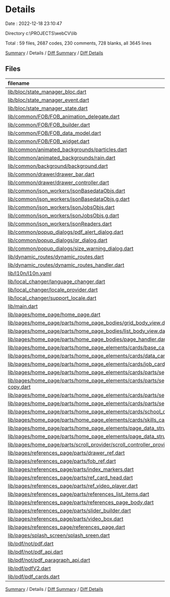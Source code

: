 # Details

Date : 2022-12-18 23:10:47

Directory c:\\PROJECTS\\webCV\\lib

Total : 59 files,  2687 codes, 230 comments, 728 blanks, all 3645 lines

[Summary](results.md) / Details / [Diff Summary](diff.md) / [Diff Details](diff-details.md)

## Files
| filename | language | code | comment | blank | total |
| :--- | :--- | ---: | ---: | ---: | ---: |
| [lib/bloc/state_manager_bloc.dart](/lib/bloc/state_manager_bloc.dart) | Dart | 124 | 1 | 44 | 169 |
| [lib/bloc/state_manager_event.dart](/lib/bloc/state_manager_event.dart) | Dart | 70 | 0 | 23 | 93 |
| [lib/bloc/state_manager_state.dart](/lib/bloc/state_manager_state.dart) | Dart | 97 | 0 | 32 | 129 |
| [lib/common/FOB/FOB_animation_delegate.dart](/lib/common/FOB/FOB_animation_delegate.dart) | Dart | 32 | 1 | 7 | 40 |
| [lib/common/FOB/FOB_builder.dart](/lib/common/FOB/FOB_builder.dart) | Dart | 27 | 0 | 6 | 33 |
| [lib/common/FOB/FOB_data_model.dart](/lib/common/FOB/FOB_data_model.dart) | Dart | 11 | 0 | 3 | 14 |
| [lib/common/FOB/FOB_widget.dart](/lib/common/FOB/FOB_widget.dart) | Dart | 101 | 11 | 18 | 130 |
| [lib/common/animated_backgrounds/particles.dart](/lib/common/animated_backgrounds/particles.dart) | Dart | 31 | 2 | 3 | 36 |
| [lib/common/animated_backgrounds/rain.dart](/lib/common/animated_backgrounds/rain.dart) | Dart | 23 | 3 | 3 | 29 |
| [lib/common/background/background.dart](/lib/common/background/background.dart) | Dart | 18 | 0 | 3 | 21 |
| [lib/common/drawer/drawer_bar.dart](/lib/common/drawer/drawer_bar.dart) | Dart | 36 | 0 | 11 | 47 |
| [lib/common/drawer/drawer_controller.dart](/lib/common/drawer/drawer_controller.dart) | Dart | 36 | 1 | 11 | 48 |
| [lib/common/json_workers/jsonBasedataObjs.dart](/lib/common/json_workers/jsonBasedataObjs.dart) | Dart | 38 | 2 | 12 | 52 |
| [lib/common/json_workers/jsonBasedataObjs.g.dart](/lib/common/json_workers/jsonBasedataObjs.g.dart) | Dart | 55 | 4 | 9 | 68 |
| [lib/common/json_workers/jsonJobsObjs.dart](/lib/common/json_workers/jsonJobsObjs.dart) | Dart | 24 | 2 | 8 | 34 |
| [lib/common/json_workers/jsonJobsObjs.g.dart](/lib/common/json_workers/jsonJobsObjs.g.dart) | Dart | 30 | 4 | 7 | 41 |
| [lib/common/json_workers/jsonReaders.dart](/lib/common/json_workers/jsonReaders.dart) | Dart | 25 | 0 | 11 | 36 |
| [lib/common/popup_dialogs/pdf_alert_dialog.dart](/lib/common/popup_dialogs/pdf_alert_dialog.dart) | Dart | 28 | 0 | 8 | 36 |
| [lib/common/popup_dialogs/qr_dialog.dart](/lib/common/popup_dialogs/qr_dialog.dart) | Dart | 51 | 1 | 8 | 60 |
| [lib/common/popup_dialogs/size_warning_dialog.dart](/lib/common/popup_dialogs/size_warning_dialog.dart) | Dart | 28 | 0 | 6 | 34 |
| [lib/dynamic_routes/dynamic_routes.dart](/lib/dynamic_routes/dynamic_routes.dart) | Dart | 48 | 0 | 11 | 59 |
| [lib/dynamic_routes/dynamic_routes_handler.dart](/lib/dynamic_routes/dynamic_routes_handler.dart) | Dart | 28 | 0 | 10 | 38 |
| [lib/l10n/l10n.yaml](/lib/l10n/l10n.yaml) | YAML | 3 | 1 | 2 | 6 |
| [lib/local_changer/language_changer.dart](/lib/local_changer/language_changer.dart) | Dart | 45 | 0 | 17 | 62 |
| [lib/local_changer/locale_provider.dart](/lib/local_changer/locale_provider.dart) | Dart | 15 | 4 | 11 | 30 |
| [lib/local_changer/support_locale.dart](/lib/local_changer/support_locale.dart) | Dart | 9 | 0 | 3 | 12 |
| [lib/main.dart](/lib/main.dart) | Dart | 68 | 25 | 20 | 113 |
| [lib/pages/home_page/home_page.dart](/lib/pages/home_page/home_page.dart) | Dart | 33 | 3 | 7 | 43 |
| [lib/pages/home_page/parts/home_page_bodies/grid_body_view.dart](/lib/pages/home_page/parts/home_page_bodies/grid_body_view.dart) | Dart | 38 | 7 | 13 | 58 |
| [lib/pages/home_page/parts/home_page_bodies/list_body_view.dart](/lib/pages/home_page/parts/home_page_bodies/list_body_view.dart) | Dart | 37 | 5 | 12 | 54 |
| [lib/pages/home_page/parts/home_page_bodies/page_handler.dart](/lib/pages/home_page/parts/home_page_bodies/page_handler.dart) | Dart | 76 | 0 | 19 | 95 |
| [lib/pages/home_page/parts/home_page_elements/cards/base_card.dart](/lib/pages/home_page/parts/home_page_elements/cards/base_card.dart) | Dart | 32 | 9 | 6 | 47 |
| [lib/pages/home_page/parts/home_page_elements/cards/data_card.dart](/lib/pages/home_page/parts/home_page_elements/cards/data_card.dart) | Dart | 65 | 0 | 12 | 77 |
| [lib/pages/home_page/parts/home_page_elements/cards/job_card.dart](/lib/pages/home_page/parts/home_page_elements/cards/job_card.dart) | Dart | 77 | 0 | 17 | 94 |
| [lib/pages/home_page/parts/home_page_elements/cards/parts/separated_text_table.dart](/lib/pages/home_page/parts/home_page_elements/cards/parts/separated_text_table.dart) | Dart | 35 | 1 | 7 | 43 |
| [lib/pages/home_page/parts/home_page_elements/cards/parts/separated_text_table_column copy.dart](/lib/pages/home_page/parts/home_page_elements/cards/parts/separated_text_table_column%20copy.dart) | Dart | 62 | 3 | 14 | 79 |
| [lib/pages/home_page/parts/home_page_elements/cards/parts/separated_text_table_column.dart](/lib/pages/home_page/parts/home_page_elements/cards/parts/separated_text_table_column.dart) | Dart | 66 | 3 | 19 | 88 |
| [lib/pages/home_page/parts/home_page_elements/cards/parts/separated_text_table_row.dart](/lib/pages/home_page/parts/home_page_elements/cards/parts/separated_text_table_row.dart) | Dart | 24 | 1 | 6 | 31 |
| [lib/pages/home_page/parts/home_page_elements/cards/school_card.dart](/lib/pages/home_page/parts/home_page_elements/cards/school_card.dart) | Dart | 50 | 0 | 14 | 64 |
| [lib/pages/home_page/parts/home_page_elements/cards/skills_card.dart](/lib/pages/home_page/parts/home_page_elements/cards/skills_card.dart) | Dart | 37 | 0 | 12 | 49 |
| [lib/pages/home_page/parts/home_page_elements/page_data_structs/grid_data_widgets.dart](/lib/pages/home_page/parts/home_page_elements/page_data_structs/grid_data_widgets.dart) | Dart | 59 | 1 | 17 | 77 |
| [lib/pages/home_page/parts/home_page_elements/page_data_structs/list_data_widgets.dart](/lib/pages/home_page/parts/home_page_elements/page_data_structs/list_data_widgets.dart) | Dart | 48 | 1 | 23 | 72 |
| [lib/pages/home_page/parts/scroll_provider/scroll_controller_provider.dart](/lib/pages/home_page/parts/scroll_provider/scroll_controller_provider.dart) | Dart | 14 | 0 | 5 | 19 |
| [lib/pages/references_page/parts/drawer_ref.dart](/lib/pages/references_page/parts/drawer_ref.dart) | Dart | 28 | 0 | 9 | 37 |
| [lib/pages/references_page/parts/fob_ref.dart](/lib/pages/references_page/parts/fob_ref.dart) | Dart | 91 | 8 | 19 | 118 |
| [lib/pages/references_page/parts/index_markers.dart](/lib/pages/references_page/parts/index_markers.dart) | Dart | 23 | 0 | 4 | 27 |
| [lib/pages/references_page/parts/ref_card_head.dart](/lib/pages/references_page/parts/ref_card_head.dart) | Dart | 12 | 0 | 4 | 16 |
| [lib/pages/references_page/parts/ref_video_player.dart](/lib/pages/references_page/parts/ref_video_player.dart) | Dart | 53 | 0 | 11 | 64 |
| [lib/pages/references_page/parts/references_list_items.dart](/lib/pages/references_page/parts/references_list_items.dart) | Dart | 34 | 35 | 8 | 77 |
| [lib/pages/references_page/parts/references_page_body.dart](/lib/pages/references_page/parts/references_page_body.dart) | Dart | 47 | 0 | 19 | 66 |
| [lib/pages/references_page/parts/slider_builder.dart](/lib/pages/references_page/parts/slider_builder.dart) | Dart | 74 | 1 | 19 | 94 |
| [lib/pages/references_page/parts/video_box.dart](/lib/pages/references_page/parts/video_box.dart) | Dart | 24 | 0 | 8 | 32 |
| [lib/pages/references_page/references_page.dart](/lib/pages/references_page/references_page.dart) | Dart | 17 | 0 | 4 | 21 |
| [lib/pages/splash_screen/splash_sreen.dart](/lib/pages/splash_screen/splash_sreen.dart) | Dart | 46 | 12 | 11 | 69 |
| [lib/pdf/not/pdf.dart](/lib/pdf/not/pdf.dart) | Dart | 32 | 1 | 8 | 41 |
| [lib/pdf/not/pdf_api.dart](/lib/pdf/not/pdf_api.dart) | Dart | 29 | 0 | 10 | 39 |
| [lib/pdf/not/pdf_paragraph_api.dart](/lib/pdf/not/pdf_paragraph_api.dart) | Dart | 89 | 0 | 9 | 98 |
| [lib/pdf/pdfV2.dart](/lib/pdf/pdfV2.dart) | Dart | 67 | 77 | 36 | 180 |
| [lib/pdf/pdf_cards.dart](/lib/pdf/pdf_cards.dart) | Dart | 167 | 0 | 39 | 206 |

[Summary](results.md) / Details / [Diff Summary](diff.md) / [Diff Details](diff-details.md)